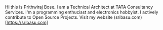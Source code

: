 Hi this is Prithwiraj Bose. I am a Technical Architect at TATA Consultancy Services. I'm a programming enthuciast and electronics hobbyist. I actively contribute to Open Source Projects. Visit my website (sribasu.com) [https://sribasu.com]
